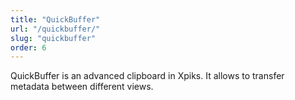 ```yaml
---
title: "QuickBuffer"
url: "/quickbuffer/"
slug: "quickbuffer"
order: 6
---
```


QuickBuffer is an advanced clipboard in Xpiks. It allows to transfer metadata between different views.